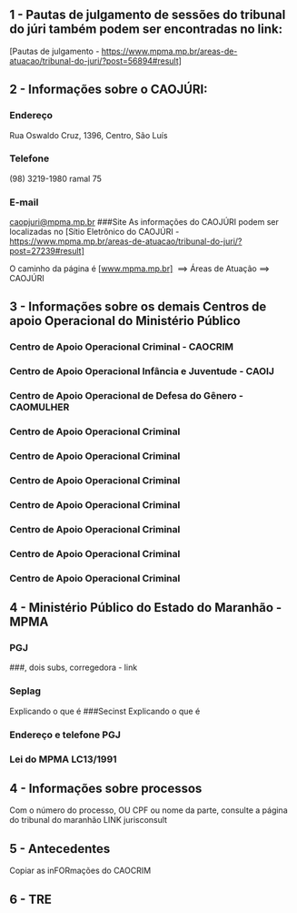 ## 1 - Pautas de julgamento de sessões do tribunal do júri também podem ser encontradas no link:

[Pautas de julgamento - https://www.mpma.mp.br/areas-de-atuacao/tribunal-do-juri/?post=56894#result]


## 2 - Informações sobre o CAOJÚRI:
### Endereço
Rua Oswaldo Cruz, 1396, Centro, São Luís
### Telefone
(98) 3219-1980 ramal 75
### E-mail
caopjuri@mpma.mp.br
###Site
As informações do CAOJÚRI podem ser localizadas no 
[Sítio Eletrônico do CAOJÚRI - https://www.mpma.mp.br/areas-de-atuacao/tribunal-do-juri/?post=27239#result]

O caminho da página é [www.mpma.mp.br]  ==> Áreas de Atuação ==> CAOJÚRI


## 3 - Informações sobre os demais Centros de apoio Operacional do Ministério Público
### Centro de Apoio Operacional Criminal - CAOCRIM

### Centro de Apoio Operacional Infância e Juventude - CAOIJ

### Centro de Apoio Operacional de Defesa do Gênero - CAOMULHER

### Centro de Apoio Operacional Criminal

### Centro de Apoio Operacional Criminal

### Centro de Apoio Operacional Criminal

### Centro de Apoio Operacional Criminal

### Centro de Apoio Operacional Criminal

### Centro de Apoio Operacional Criminal

### Centro de Apoio Operacional Criminal


## 4 - Ministério Público do Estado do Maranhão -  MPMA
### PGJ
###, dois subs, corregedora - link
### Seplag
Explicando o que é
###Secinst
Explicando o que é
### Endereço e telefone PGJ
### Lei do MPMA LC13/1991


## 4 -  Informações sobre processos 
Com o número do processo, OU CPF ou nome da parte, consulte a página do tribunal do maranhão
LINK jurisconsult


## 5 - Antecedentes
Copiar as inFORmações do CAOCRIM

## 6 - TRE

